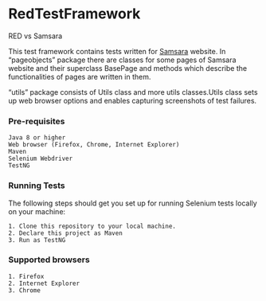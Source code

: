# RedTestFramework
RED vs Samsara

This test framework contains tests written for [Samsara](http://localhost:8080)  website. In “pageobjects” package there are classes for some pages of Samsara website and their superclass BasePage and methods which describe the functionalities of pages are written in them.

“utils” package consists of Utils class and more utils classes.Utils class sets up web browser options and enables capturing screenshots of test failures.

### Pre-requisites

    Java 8 or higher
    Web browser (Firefox, Chrome, Internet Explorer)
    Maven
    Selenium Webdriver
    TestNG

### Running Tests

The following steps should get you set up for running Selenium tests locally on your machine:

    1. Clone this repository to your local machine.
    2. Declare this project as Maven
    3. Run as TestNG

### Supported browsers

    1. Firefox
    2. Internet Explorer
    3. Chrome

